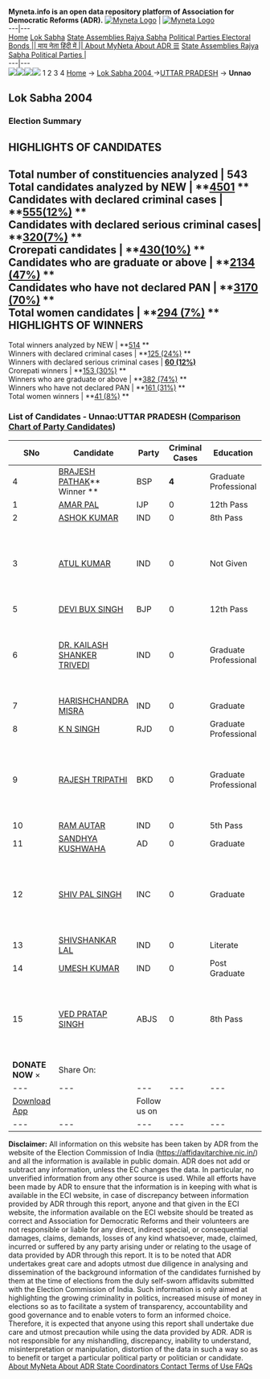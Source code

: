 **Myneta.info is an open data repository platform of Association for Democratic Reforms (ADR).**
[![Myneta Logo](https://www.myneta.info/lib/img/myneta-logo.png)](https://www.myneta.info/) | [![Myneta Logo](https://www.myneta.info/lib/img/adr-logo.png)](https://adrindia.org)  
---|---  
[Home](https://www.myneta.info/) [Lok Sabha](https://www.myneta.info/#ls "Lok Sabha") [ State Assemblies ](https://www.myneta.info/#sa "State Assemblies") [Rajya Sabha](https://www.myneta.info/#rs "Rajya Sabha") [Political Parties ](https://www.myneta.info/party "Political Parties") [ Electoral Bonds ](https://www.myneta.info/electoral_bonds "Electoral Bonds") [ || माय नेता हिंदी में || ](https://translate.google.co.in/translate?prev=hp&hl=en&js=y&u=www.myneta.info&sl=en&tl=hi&history_state0=) [ About MyNeta ](https://adrindia.org/content/about-myneta) [ About ADR ](https://adrindia.org/about-adr/who-we-are) [☰](javascript:void\(0\))
[ State Assemblies ](https://www.myneta.info/#sa "State Assemblies") [ Rajya Sabha ](https://www.myneta.info/#rs "Rajya Sabha") [ Political Parties ](https://www.myneta.info/party "Political Parties")
|   
---|---  
![](https://www.myneta.info/lib/img/banner/banner-1.png)![](https://www.myneta.info/lib/img/banner/banner-2.png)![](https://www.myneta.info/lib/img/banner/banner-3.png)![](https://www.myneta.info/lib/img/banner/banner-4.png)
1  2  3  4 
[Home](https://www.myneta.info/) → [Lok Sabha 2004 ](https://www.myneta.info/loksabha2004/)→[UTTAR PRADESH](https://www.myneta.info/loksabha2004/index.php?action=show_constituencies&state_id=24) → **Unnao**
### 
## Lok Sabha 2004 
###  Election Summary 
HIGHLIGHTS OF CANDIDATES  
---  
Total number of constituencies analyzed |  543   
Total candidates analyzed by NEW | **[4501](https://www.myneta.info/loksabha2004/index.php?action=summary&subAction=candidates_analyzed&sort=candidate#summary) **  
Candidates with declared criminal cases | **[555(12%)](https://www.myneta.info/loksabha2004/index.php?action=summary&subAction=crime&sort=candidate#summary) **  
Candidates with declared serious criminal cases| **[320(7%)](https://www.myneta.info/loksabha2004/index.php?action=summary&subAction=serious_crime&sort=candidate#summary) **  
Crorepati candidates | **[430(10%)](https://www.myneta.info/loksabha2004/index.php?action=summary&subAction=crorepati&sort=candidate#summary) **  
Candidates who are graduate or above | **[2134 (47%)](https://www.myneta.info/loksabha2004/index.php?action=summary&subAction=education&sort=candidate#summary) **  
Candidates who have not declared PAN | **[3170 (70%)](https://www.myneta.info/loksabha2004/index.php?action=summary&subAction=without_pan&sort=candidate#summary) **  
Total women candidates | **[294 (7%)](https://www.myneta.info/loksabha2004/index.php?action=summary&subAction=women_candidate&sort=candidate#summary) **  
HIGHLIGHTS OF WINNERS  
---  
Total winners analyzed by NEW | **[514](https://www.myneta.info/loksabha2004/index.php?action=summary&subAction=winner_analyzed&sort=candidate#summary) **  
Winners with declared criminal cases | **[125 (24%)](https://www.myneta.info/loksabha2004/index.php?action=summary&subAction=winner_crime&sort=candidate#summary) **  
Winners with declared serious criminal cases | **[60 (12%)](https://www.myneta.info/loksabha2004/index.php?action=summary&subAction=winner_serious_crime&sort=candidate#summary)**  
Crorepati winners | **[153 (30%)](https://www.myneta.info/loksabha2004/index.php?action=summary&subAction=winner_crorepati&sort=candidate#summary) **  
Winners who are graduate or above | **[382 (74%)](https://www.myneta.info/loksabha2004/index.php?action=summary&subAction=winner_education&sort=candidate#summary) **  
Winners who have not declared PAN | **[161 (31%)](https://www.myneta.info/loksabha2004/index.php?action=summary&subAction=winner_without_pan&sort=candidate#summary) **  
Total women winners | **[41 (8%)](https://www.myneta.info/loksabha2004/index.php?action=summary&subAction=winner_women&sort=candidate#summary) **  
### List of Candidates - Unnao:UTTAR PRADESH ([Comparison Chart of Party Candidates](https://www.myneta.info/loksabha2004/comparisonchart.php?constituency_id=434))
SNo | Candidate| Party| Criminal Cases| Education| Age| Total Assets| Liabilities  
---|---|---|---|---|---|---|---  
4  | [BRAJESH PATHAK](https://www.myneta.info/loksabha2004/candidate.php?candidate_id=4993)** Winner ** | BSP | **4** | Graduate Professional| 28 | Rs 27,76,872 ~ 27 Lacs+ | Rs 5,222 ~ 5 Thou+  
1  | [AMAR PAL](https://www.myneta.info/loksabha2004/candidate.php?candidate_id=5000) | IJP | 0 | 12th Pass| 32 | Rs 1,66,580 ~ 1 Lacs+ | Rs 0 ~   
2  | [ASHOK KUMAR](https://www.myneta.info/loksabha2004/candidate.php?candidate_id=5008) | IND | 0 | 8th Pass| 0 | Rs 9,98,500 ~ 9 Lacs+ | Rs 0 ~   
3  | [ATUL KUMAR](https://www.myneta.info/loksabha2004/candidate.php?candidate_id=5006) | IND | 0 | Not Given| 0 | ![](https://myneta.info/image_v2.php?myneta_folder=loksabha2004&candidate_id=5006&col=ta) | ![](https://myneta.info/image_v2.php?myneta_folder=loksabha2004&candidate_id=5006&col=lia)  
5  | [DEVI BUX SINGH](https://www.myneta.info/loksabha2004/candidate.php?candidate_id=4995) | BJP | 0 | 12th Pass| 60 | Rs 1,56,96,054 ~ 1 Crore+ | Rs 2,00,000 ~ 2 Lacs+  
6  | [DR. KAILASH SHANKER TRIVEDI](https://www.myneta.info/loksabha2004/candidate.php?candidate_id=5002) | IND | 0 | Graduate Professional| 55 | ![](https://myneta.info/image_v2.php?myneta_folder=loksabha2004&candidate_id=5002&col=ta) | ![](https://myneta.info/image_v2.php?myneta_folder=loksabha2004&candidate_id=5002&col=lia)  
7  | [HARISHCHANDRA MISRA](https://www.myneta.info/loksabha2004/candidate.php?candidate_id=4998) | IND | 0 | Graduate| 35 | Rs 25,400 ~ 25 Thou+ | Rs 1,38,652 ~ 1 Lacs+  
8  | [K N SINGH](https://www.myneta.info/loksabha2004/candidate.php?candidate_id=5007) | RJD | 0 | Graduate Professional| 58 | Rs 2,37,000 ~ 2 Lacs+ | Rs 0 ~   
9  | [RAJESH TRIPATHI](https://www.myneta.info/loksabha2004/candidate.php?candidate_id=5005) | BKD | 0 | Graduate Professional| 41 | ![](https://myneta.info/image_v2.php?myneta_folder=loksabha2004&candidate_id=5005&col=ta) | ![](https://myneta.info/image_v2.php?myneta_folder=loksabha2004&candidate_id=5005&col=lia)  
10  | [RAM AUTAR](https://www.myneta.info/loksabha2004/candidate.php?candidate_id=4999) | IND | 0 | 5th Pass| 63 | Rs 12,49,300 ~ 12 Lacs+ | Rs 0 ~   
11  | [SANDHYA KUSHWAHA](https://www.myneta.info/loksabha2004/candidate.php?candidate_id=4997) | AD | 0 | Graduate| 34 | Rs 28,13,660 ~ 28 Lacs+ | Rs 0 ~   
12  | [SHIV PAL SINGH](https://www.myneta.info/loksabha2004/candidate.php?candidate_id=4996) | INC | 0 | Graduate| 66 | ![](https://myneta.info/image_v2.php?myneta_folder=loksabha2004&candidate_id=4996&col=ta) | ![](https://myneta.info/image_v2.php?myneta_folder=loksabha2004&candidate_id=4996&col=lia)  
13  | [SHIVSHANKAR LAL](https://www.myneta.info/loksabha2004/candidate.php?candidate_id=5001) | IND | 0 | Literate| 45 | Rs 9,71,000 ~ 9 Lacs+ | Rs 0 ~   
14  | [UMESH KUMAR](https://www.myneta.info/loksabha2004/candidate.php?candidate_id=5003) | IND | 0 | Post Graduate| 28 | Rs 58,591 ~ 58 Thou+ | Rs 0 ~   
15  | [VED PRATAP SINGH](https://www.myneta.info/loksabha2004/candidate.php?candidate_id=5004) | ABJS | 0 | 8th Pass| 65 | ![](https://myneta.info/image_v2.php?myneta_folder=loksabha2004&candidate_id=5004&col=ta) | ![](https://myneta.info/image_v2.php?myneta_folder=loksabha2004&candidate_id=5004&col=lia)  
|  **DONATE NOW** × |  Share On:  | [](https://api.whatsapp.com/send?text=https%3A%2F%2Fmyneta.info%2Fpunjab2022%2Findex.php%3Faction%3Dshow_constituencies%26state_id%3D19) | [](https://www.facebook.com/sharer/sharer.php?u=https%3A%2F%2Fmyneta.info%2Fpunjab2022%2Findex.php%3Faction%3Dshow_constituencies%26state_id%3D19) | [](https://twitter.com/share?url=https%3A%2F%2Fmyneta.info%2Fpunjab2022%2Findex.php%3Faction%3Dshow_constituencies%26state_id%3D19)  
---|---|---|---|---  
| [ Download App ](https://play.google.com/store/apps/details?id=com.webrosoft.myneta1&pcampaignid=pcampaignidMKT-Other-global-all-co-prtnr-py-PartBadge-Mar2515-1) | [](https://play.google.com/store/apps/details?id=com.webrosoft.myneta1&pcampaignid=pcampaignidMKT-Other-global-all-co-prtnr-py-PartBadge-Mar2515-1) |  Follow us on  | [](https://www.facebook.com/adrindia.org/) | [](https://twitter.com/adrspeaks) | [](https://groups.google.com/g/national-election-watch?hl=en&pli=1) | [](https://www.instagram.com/adrspeaks/) | [](https://www.youtube.com/user/adrspeaks) | [](https://sharechat.com/profile/adrspeaks)  
---|---|---|---|---|---|---|---|---  
**Disclaimer:** All information on this website has been taken by ADR from the website of the Election Commission of India (https://affidavitarchive.nic.in/) and all the information is available in public domain. ADR does not add or subtract any information, unless the EC changes the data. In particular, no unverified information from any other source is used. While all efforts have been made by ADR to ensure that the information is in keeping with what is available in the ECI website, in case of discrepancy between information provided by ADR through this report, anyone and that given in the ECI website, the information available on the ECI website should be treated as correct and Association for Democratic Reforms and their volunteers are not responsible or liable for any direct, indirect special, or consequential damages, claims, demands, losses of any kind whatsoever, made, claimed, incurred or suffered by any party arising under or relating to the usage of data provided by ADR through this report. It is to be noted that ADR undertakes great care and adopts utmost due diligence in analysing and dissemination of the background information of the candidates furnished by them at the time of elections from the duly self-sworn affidavits submitted with the Election Commission of India. Such information is only aimed at highlighting the growing criminality in politics, increased misuse of money in elections so as to facilitate a system of transparency, accountability and good governance and to enable voters to form an informed choice. Therefore, it is expected that anyone using this report shall undertake due care and utmost precaution while using the data provided by ADR. ADR is not responsible for any mishandling, discrepancy, inability to understand, misinterpretation or manipulation, distortion of the data in such a way so as to benefit or target a particular political party or politician or candidate. 
[ About MyNeta ](https://adrindia.org/content/about-myneta) [ About ADR ](https://adrindia.org/about-adr/who-we-are) [ State Coordinators ](https://adrindia.org/about-adr/state-coordinators) [ Contact ](https://adrindia.org/contact-us) [ Terms of Use ](https://adrindia.org/content/adr-terms-use) [ FAQs ](https://adrindia.org/content/faqs)
